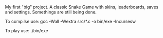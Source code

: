 My first "big" project.
A classic Snake Game with skins, leaderboards, saves and settings.
Somethings are still being done.

To compilse use:
gcc -Wall -Wextra src/*.c -o bin/exe -lncursesw

To play use:
./bin/exe
